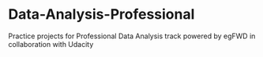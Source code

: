 # Data-Analysis-Professional

Practice projects for Professional Data Analysis track powered by egFWD in collaboration with Udacity
